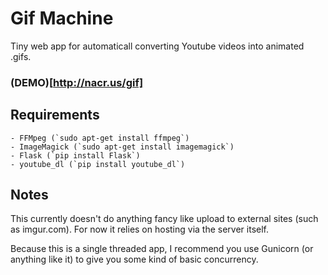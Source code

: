 Gif Machine
===========

Tiny web app for automaticall converting Youtube videos into animated .gifs.

### (DEMO)[http://nacr.us/gif]

Requirements
------------

    - FFMpeg (`sudo apt-get install ffmpeg`)
    - ImageMagick (`sudo apt-get install imagemagick`)
    - Flask (`pip install Flask`)
    - youtube_dl (`pip install youtube_dl`)

Notes
-----

This currently doesn't do anything fancy like upload to external sites (such as imgur.com). For now it relies on hosting via the server itself.

Because this is a single threaded app, I recommend you use Gunicorn (or anything like it) to give you some kind of basic concurrency.
